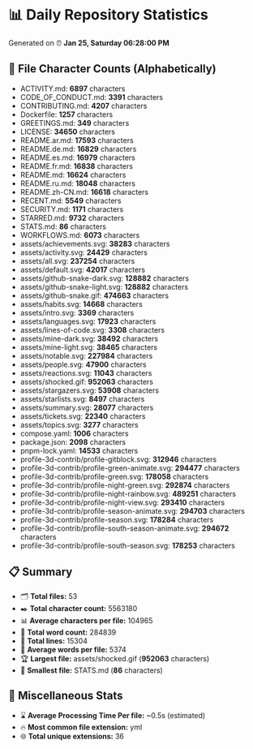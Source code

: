 # 📊 Daily Repository Statistics
Generated on ⏰ **Jan 25, Saturday 06:28:00 PM**

## 📂 File Character Counts (Alphabetically)
- ACTIVITY.md: **6897** characters
- CODE_OF_CONDUCT.md: **3391** characters
- CONTRIBUTING.md: **4207** characters
- Dockerfile: **1257** characters
- GREETINGS.md: **349** characters
- LICENSE: **34650** characters
- README.ar.md: **17593** characters
- README.de.md: **16829** characters
- README.es.md: **16979** characters
- README.fr.md: **16838** characters
- README.md: **16624** characters
- README.ru.md: **18048** characters
- README.zh-CN.md: **16618** characters
- RECENT.md: **5549** characters
- SECURITY.md: **1171** characters
- STARRED.md: **9732** characters
- STATS.md: **86** characters
- WORKFLOWS.md: **6073** characters
- assets/achievements.svg: **38283** characters
- assets/activity.svg: **24429** characters
- assets/all.svg: **237254** characters
- assets/default.svg: **42017** characters
- assets/github-snake-dark.svg: **128882** characters
- assets/github-snake-light.svg: **128882** characters
- assets/github-snake.gif: **474663** characters
- assets/habits.svg: **14668** characters
- assets/intro.svg: **3369** characters
- assets/languages.svg: **17923** characters
- assets/lines-of-code.svg: **3308** characters
- assets/mine-dark.svg: **38492** characters
- assets/mine-light.svg: **38465** characters
- assets/notable.svg: **227984** characters
- assets/people.svg: **47900** characters
- assets/reactions.svg: **11043** characters
- assets/shocked.gif: **952063** characters
- assets/stargazers.svg: **53908** characters
- assets/starlists.svg: **8497** characters
- assets/summary.svg: **28077** characters
- assets/tickets.svg: **22340** characters
- assets/topics.svg: **3277** characters
- compose.yaml: **1006** characters
- package.json: **2098** characters
- pnpm-lock.yaml: **14533** characters
- profile-3d-contrib/profile-gitblock.svg: **312946** characters
- profile-3d-contrib/profile-green-animate.svg: **294477** characters
- profile-3d-contrib/profile-green.svg: **178058** characters
- profile-3d-contrib/profile-night-green.svg: **292874** characters
- profile-3d-contrib/profile-night-rainbow.svg: **489251** characters
- profile-3d-contrib/profile-night-view.svg: **293410** characters
- profile-3d-contrib/profile-season-animate.svg: **294703** characters
- profile-3d-contrib/profile-season.svg: **178284** characters
- profile-3d-contrib/profile-south-season-animate.svg: **294672** characters
- profile-3d-contrib/profile-south-season.svg: **178253** characters

## 📋 Summary
- 🗂️ **Total files:** 53
- ✒️ **Total character count:** 5563180
- 📊 **Average characters per file:** 104965
- 📝 **Total word count:** 284839
- 🧾 **Total lines:** 15304
- 📐 **Average words per file:** 5374
- 🏆 **Largest file:** assets/shocked.gif (**952063** characters)
- 🥉 **Smallest file:** STATS.md (**86** characters)

## 🌟 Miscellaneous Stats
- ⌛ **Average Processing Time Per file:** ~0.5s (estimated)
- 🔥 **Most common file extension:** yml
- 🌐 **Total unique extensions:** 36
